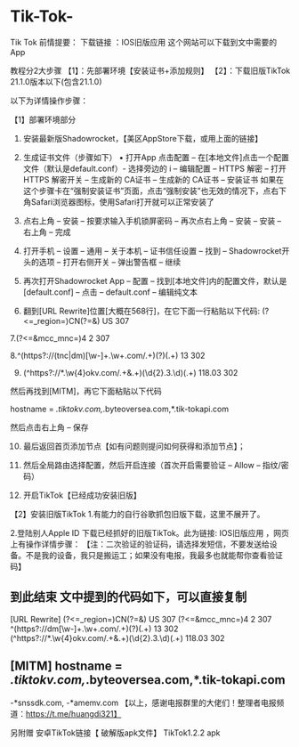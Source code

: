 # Tik-Tok-
Tik Tok
前情提要：
下载链接 ：IOS旧版应用
这个网站可以下载到文中需要的App

教程分2大步骤
【1】：先部署环境【安装证书+添加规则】
【2】：下载旧版TikTok 21.1.0版本以下(包含21.1.0)

以下为详情操作步骤：

【1】部署环境部分

 1. 安装最新版Shadowrocket，【美区AppStore下载，或用上面的链接】

 2. 生成证书文件（步骤如下）
 • 打开App 点击配置 – 在[本地文件]点击一个配置文件（默认是default.conf）- 选择旁边的 i – 编辑配置 – HTTPS 解密 – 打开HTTPS 解密开关 – 生成新的 CA证书 – 生成新的 CA证书 –  安装证书 如果在这个步骤卡在“强制安装证书”页面，点击“强制安装”也无效的情况下，点右下角Safari浏览器图标，使用Safari打开就可以正常安装了

 3. 点右上角 – 安装 – 按要求输入手机锁屏密码 – 再次点右上角 – 安装 – 安装 – 右上角 – 完成

 4. 打开手机 – 设置 – 通用 – 关于本机 – 证书信任设置 – 找到 – Shadowrocket开头的选项 – 打开右侧开关 – 弹出警告框 – 继续

 5. 再次打开Shadowrocket App – 配置 – 找到[本地文件]内的配置文件，默认是[default.conf] – 点击 – default.conf – 编辑纯文本

 6. 翻到[URL Rewrite]位置[大概在568行]，在它下面一行粘贴以下代码:
(?<=_region=)CN(?=&) US 307

 7.(?<=&mcc_mnc=)4 2 307

 8.^(https?:\/\/(tnc|dm)[\w-]+\.\w+\.com\/.+)(\?)(.+) $1$3 302

 9. (^https?:\/\/*\.\w{4}okv.com\/.+&.+)(\d{2}\.3\.\d)(.+) $118.0$3 302 
 
然后再找到[MITM]，再它下面粘贴以下代码

 hostname = *.tiktokv.com,*.byteoversea.com,*.tik-tokapi.com  

然后点击右上角 – 保存


 10. 最后返回首页添加节点【如有问题则提问如何获得和添加节点】；

 11. 然后全局路由选择配置，然后开启连接（首次开启需要验证 – Allow – 指纹/密码）

 12. 开启TikTok【已经成功安装旧版】


【2】安装旧版TikTok
  1.有能力的自行谷歌抓包旧版下载，这里不展开了。

 2.登陆别人Apple ID 下载已经抓好的旧版TikTok。此为链接: IOS旧版应用
，网页上有操作详情步骤：
【注：二次验证的验证码，请选择发短信，不要发送给设备。不是我的设备，我只是搬运工；如果没有电报，我最多也就能帮你查看验证码】

到此结束
文中提到的代码如下，可以直接复制
----------------------------------------------------------------------------------------
[URL Rewrite]
(?<=_region=)CN(?=&) US 307
(?<=&mcc_mnc=)4 2 307
^(https?:\/\/dm[\w-]+\.\w+\.com\/.+)(\?)(.+) $1$3 302
(^https?:\/\/*\.\w{4}okv.com\/.+&.+)(\d{2}\.3\.\d)(.+) $118.0$3 302

[MITM]
hostname = *.tiktokv.com,*.byteoversea.com,*.tik-tokapi.com
----------------------------------------------------------------------------------------

-*snssdk.com, -*amemv.com
【以上，感谢电报群里的大佬们！整理者电报频道：https://t.me/huangdi321】

另附赠 安卓TikTok链接【 破解版apk文件】
TikTok1.2.2 apk
